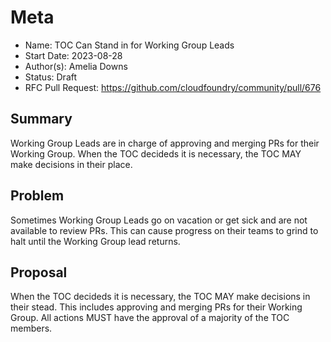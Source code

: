 # Meta
[meta]: #meta
- Name: TOC Can Stand in for Working Group Leads
- Start Date: 2023-08-28
- Author(s): Amelia Downs
- Status: Draft <!-- Acceptable values: Draft, Approved, On Hold, Superseded -->
- RFC Pull Request: https://github.com/cloudfoundry/community/pull/676


## Summary

Working Group Leads are in charge of approving and merging PRs for their
Working Group. When the TOC decideds it is necessary, the TOC MAY make decisions in their place.

## Problem

Sometimes Working Group Leads go on vacation or get sick and are not available
to review PRs. This can cause progress on their teams to grind to halt until
the Working Group lead returns.

## Proposal

When the TOC decideds it is necessary, the TOC MAY make decisions in their stead. This
includes approving and merging PRs for their Working Group. All actions MUST
have the approval of a majority of the TOC members.
